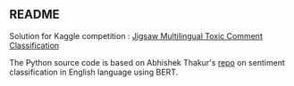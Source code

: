 ## README

Solution for Kaggle competition : [Jigsaw Multilingual Toxic Comment Classification
](https://www.kaggle.com/c/jigsaw-multilingual-toxic-comment-classification/overview)

The Python source code is based on Abhishek Thakur's [repo](https://github.com/abhishekkrthakur/bert-sentiment
) on sentiment classification in English language using BERT. 
